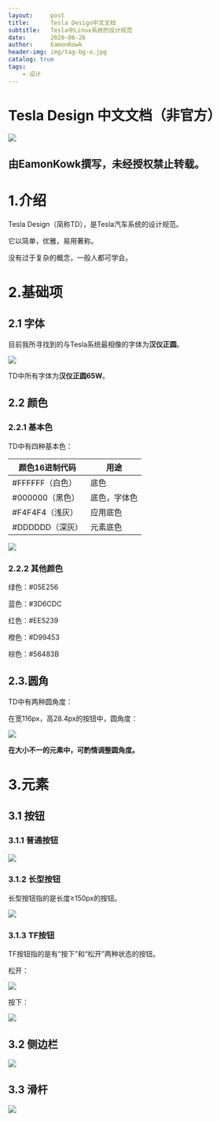 ```yaml
---
layout:     post
title:      Tesla Design中文文档
subtitle:   Tesla中Linux系统的设计规范
date:       2020-06-26
author:     EamonKowk
header-img: img/tag-bg-o.jpg
catalog: true
tags:
    - 设计
---
```


# Tesla Design 中文文档（非官方）

![](https://asset.mozhua.org:444/Media?name=AE8D2A0127DC9FC6377378CB53B7861F.png)

## 由EamonKowk撰写，未经授权禁止转载。

# 1.介绍

Tesla Design（简称TD），是Tesla汽车系统的设计规范。

它以简单，优雅，易用著称。

没有过于复杂的概念，一般人都可学会。

# 2.基础项

## 2.1 字体

目前我所寻找到的与Tesla系统最相像的字体为**汉仪正圆**。

![](https://asset.mozhua.org:444/Media?name=41A817E263C17CE459C068034FD75EC8.png)

TD中所有字体为**汉仪正圆65W**。

## 2.2 颜色

### 2.2.1 基本色

TD中有四种基本色：

|  颜色16进制代码   | 用途  |
|  ----  | ----  |
| #FFFFFF（白色）  | 底色 |
| #000000（黑色）  | 底色，字体色 |
| #F4F4F4（浅灰）  | 应用底色 |
| #DDDDDD（深灰）  | 元素底色 |

![](https://asset.mozhua.org:444/Media?name=16BF3460ABA80BF38B092C4AD43CC85B.png)

### 2.2.2 其他颜色

绿色：#05E256

蓝色：#3D6CDC

红色：#EE5239

橙色：#D99453

棕色：#56483B

## 2.3.圆角

TD中有两种圆角度：

在宽116px，高28.4px的按钮中，圆角度：

![](https://asset.mozhua.org:444/Media?name=B0D874EC3034186D3F84807BE31F8563.png)

**在大小不一的元素中，可酌情调整圆角度。**

# 3.元素

## 3.1 按钮

### 3.1.1 普通按钮

![](https://asset.mozhua.org:444/Media?name=3419B3323C471739464DCB6D06812C76.png)

### 3.1.2 长型按钮

长型按钮指的是长度≥150px的按钮。

![](https://asset.mozhua.org:444/Media?name=8106E627D4BF263622A77E85B9F03F09.png)

### 3.1.3 TF按钮

TF按钮指的是有“按下”和“松开”两种状态的按钮。

松开：

![](https://asset.mozhua.org:444/Media?name=D974D48591459106C9489B7C3BDF4EE7.png)

按下：

![](https://asset.mozhua.org:444/Media?name=E1387C9F4E8785E093E33E48EAF57F3A.png)

## 3.2 侧边栏

![](https://asset.mozhua.org:444/Media?name=47718A96AB2527C09E8F7BA2BBE6F922.png)

## 3.3 滑杆

![](https://asset.mozhua.org:444/Media?name=77ABE2FB9C1222DE574058C36AC19A58.png)
